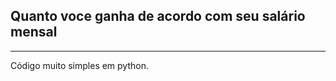 <h2>Quanto voce ganha de acordo com seu salário mensal</h2>
<hr>
<p>Código muito simples em python. </p>
